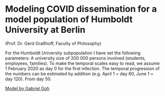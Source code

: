# Modeling COVID dissemination for a model population of Humboldt University at Berlin

(Prof. Dr. Gerd Graßhoff, Faculty of Philosophy) 

For the Humboldt University subpopulation I have set the following parameters: A university size of 200 000 persons involved (students, employees, families). To make the temporal scales easy to read, we assume 1 February 2020 as day 0 for the first infection. The temporal progression of the numbers can be estimated by addition (e.g. April 1 = day 60, June 1 = day 120). From day 50.  


[Model by Gabriel Goh](http://gabgoh.github.io/COVID/)


